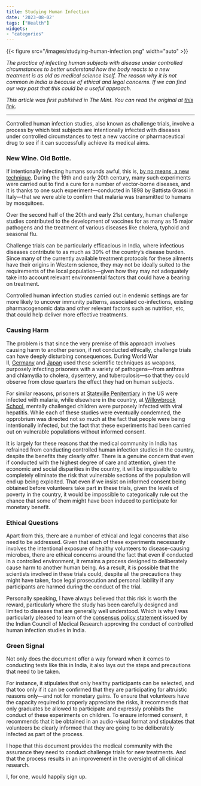```yaml
---
title: Studying Human Infection
date: '2023-08-02'
tags: ["Health"]
widgets: 
- "categories"
---
```


{{< figure src="/images/studying-human-infection.png" width="auto" >}}

*The practice of infecting human subjects with disease under controlled circumstances to better understand how the body reacts to a new treatment is as old as medical science itself. The reason why it is not common in India is because of ethical and legal concerns. If we can find our way past that this could be a useful approach.*

<!--more-->
*This article was first published in The Mint. You can read the original at [this link](https://www.livemint.com/opinion/online-views/lets-welcome-well-controlled-human-infection-studies-11690906113811.html).*

---

Controlled human infection studies, also known as challenge trials, involve a process by which test subjects are intentionally infected with diseases under controlled circumstances to test a new vaccine or pharmaceutical drug to see if it can successfully achieve its medical aims.

### New Wine. Old Bottle.

If intentionally infecting humans sounds awful, this is, [by no means, a new technique](https://www.ncbi.nlm.nih.gov/pmc/articles/PMC7431914/). During the 19th and early 20th century, many such experiments were carried out to find a cure for a number of vector-borne diseases, and it is thanks to one such experiment—conducted in 1898 by Battista Grassi in Italy—that we were able to confirm that malaria was transmitted to humans by mosquitoes.

Over the second half of the 20th and early 21st century, human challenge studies contributed to the development of vaccines for as many as 15 major pathogens and the treatment of various diseases like cholera, typhoid and seasonal flu.

Challenge trials can be particularly efficacious in India, where infectious diseases contribute to as much as 30% of the country’s disease burden. Since many of the currently available treatment protocols for these ailments have their origins in Western science, they may not be ideally suited to the requirements of the local population—given how they may not adequately take into account relevant environmental factors that could have a bearing on treatment.

Controlled human infection studies carried out in endemic settings are far more likely to uncover immunity patterns, associated co-infections, existing pharmacogenomic data and other relevant factors such as nutrition, etc, that could help deliver more effective treatments.

### Causing Harm

The problem is that since the very premise of this approach involves causing harm to another person, if not conducted ethically, challenge trials can have deeply disturbing consequences. During World War II, [Germany](https://theconversation.com/two-steps-forward-one-step-back-how-world-war-ii-changed-how-we-do-human-research-39929) and [Japan](https://allthatsinteresting.com/unit-731) used these scientific techniques as weapons, purposely infecting prisoners with a variety of pathogens—from anthrax and chlamydia to cholera, dysentery, and tuberculosis—so that they could observe from close quarters the effect they had on human subjects.

For similar reasons, prisoners at [Stateville Penitentiary](https://pubmed.ncbi.nlm.nih.gov/24769747/) in the US were infected with malaria, while elsewhere in the country, at [Willowbrook School](https://www.pbs.org/video/metrofocus-story-revealed-willowbrooks-horrors/), mentally challenged children were purposely infected with viral hepatitis. While each of these studies were eventually condemned, the opprobrium was directed not so much at the fact that people were being intentionally infected, but the fact that these experiments had been carried out on vulnerable populations without informed consent.

It is largely for these reasons that the medical community in India has refrained from conducting controlled human infection studies in the country, despite the benefits they clearly offer. There is a genuine concern that even if conducted with the highest degree of care and attention, given the economic and social disparities in the country, it will be impossible to completely eliminate the risk that vulnerable sections of the population will end up being exploited. That even if we insist on informed consent being obtained before volunteers take part in these trials, given the levels of poverty in the country, it would be impossible to categorically rule out the chance that some of them might have been induced to participate for monetary benefit.

### Ethical Questions

Apart from this, there are a number of ethical and legal concerns that also need to be addressed. Given that each of these experiments necessarily involves the intentional exposure of healthy volunteers to disease-causing microbes, there are ethical concerns around the fact that even if conducted in a controlled environment, it remains a process designed to deliberately cause harm to another human being. As a result, it is possible that the scientists involved in these trials could, despite all the precautions they might have taken, face legal prosecution and personal liability if any participants are harmed during the conduct of the trial.

Personally speaking, I have always believed that this risk is worth the reward, particularly where the study has been carefully designed and limited to diseases that are generally well understood. Which is why I was particularly pleased to learn of the [consensus policy statement](https://main.icmr.nic.in/content/icmr-consensus-policy-statement-ethical-conduct-controlled-human-infection-studies-chis) issued by the Indian Council of Medical Research approving the conduct of controlled human infection studies in India.

### Green Signal

Not only does the document offer a way forward when it comes to conducting tests like this in India, it also lays out the steps and precautions that need to be taken.

For instance, it stipulates that only healthy participants can be selected, and that too only if it can be confirmed that they are participating for altruistic reasons only—and not for monetary gains. To ensure that volunteers have the capacity required to properly appreciate the risks, it recommends that only graduates be allowed to participate and expressly prohibits the conduct of these experiments on children. To ensure informed consent, it recommends that it be obtained in an audio-visual format and stipulates that volunteers be clearly informed that they are going to be deliberately infected as part of the process.

I hope that this document provides the medical community with the assurance they need to conduct challenge trials for new treatments. And that the process results in an improvement in the oversight of all clinical research.

I, for one, would happily sign up.
